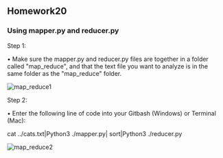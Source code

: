 ## Homework20

### Using mapper.py and reducer.py

Step 1:

• Make sure the mapper.py and reducer.py files are together in a folder called "map_reduce", and that the text file you want to 
analyze is in the same folder as the "map_reduce" folder.

![map_reduce1](https://user-images.githubusercontent.com/91164907/154785485-51a76095-6f80-4c85-986e-ecaf3b533c8f.jpg)

Step 2:

• Enter the following line of code into your Gitbash (Windows) or Terminal (Mac):

cat ../cats.txt|Python3 ./mapper.py| sort|Python3 ./reducer.py

![map_reduce2](https://user-images.githubusercontent.com/91164907/154785486-d40b6e89-a411-4495-b76d-2ec34fb92622.jpg)
